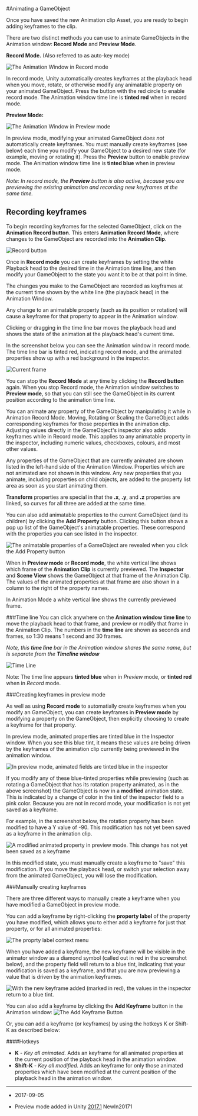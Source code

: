 #Animating a GameObject

Once you have saved the new Animation clip Asset, you are ready to begin adding keyframes to the clip.

There are two distinct methods you can use to animate GameObjects in the Animation window: **Record Mode** and **Preview Mode**.

**Record Mode.** (Also referred to as auto-key mode)

![The Animation Window in Record mode](../uploads/Main/AnimationEditorControlsRecordMode.png)

In record mode, Unity automatically creates keyframes at the playback head when you move, rotate, or otherwise modify any animatable property on your animated GameObject. Press the button with the red circle to enable record mode. The Animation window time line is **tinted red** when in record mode. 

**Preview Mode:** 

![The Animation Window in Preview mode](../uploads/Main/AnimationEditorControlsPreviewMode.png)

In preview mode, modifying your animated GameObject *does not* automatically create keyframes. You must manually create keyframes (see below) each time you modify your GameObject to a desired new state (for example, moving or rotating it). Press the **Preview** button to enable preview mode. The Animation window time line is **tinted blue** when in preview mode. 

*Note: In record mode, the **Preview** button is also active, because you are previewing the existing animation and recording new keyframes at the same time.*


## Recording keyframes

To begin recording keyframes for the selected GameObject, click on the __Animation Record button__. This enters __Animation Record Mode__, where changes to the GameObject are recorded into the __Animation Clip__.


![Record button](../uploads/Main/AnimationEditorAnimationModeButton.png) 

Once in __Record mode__ you can create keyframes by setting the white Playback head to the desired time in the Animation time line, and then modify your GameObject to the state you want it to be at that point in time.

The changes you make to the GameObject are recorded as keyframes at the current time shown by the white line (the playback head) in the Animation Window.

Any change to an animatable property (such as its position or rotation) will cause a keyframe for that property to appear in the Animation window.

Clicking or dragging in the time line bar moves the playback head and shows the state of the animation at the playback head's current time.

In the screenshot below you can see the Animation window in record mode. The time line bar is tinted red, indicating record mode, and the animated properties show up with a red background in the inspector.

![Current frame](../uploads/Main/AnimationEditorPreviewFrame.jpg) 

You can stop the __Record Mode__ at any time by clicking the __Record button__ again. When you stop Record mode, the Animation window switches to __Preview mode__, so that you can still see the GameObject in its current position according to the animation time line. 

You can animate any property of the GameObject by manipulating it  while in Animation Record Mode. Moving, Rotating or Scaling the GameObject adds corresponding keyframes for those properties in the animation clip. Adjusting values directly in the GameObject's inspector also adds keyframes while in Record mode. This applies to any animatable property in the inspector, including numeric values, checkboxes, colours, and most other values.

Any properties of the GameObject that are currently animated are shown listed in the left-hand side of the Animation Window. Properties which are not animated are not shown in this window. Any new properties that you animate, including properties on child objects, are added to the property list area as soon as you start animating them.

__Transform__ properties are special in that the __.x__, __.y__, and __.z__ properties are linked, so curves for all three are added at the same time.

You can also add animatable properties to the current GameObject (and its children) by clicking the __Add Property__ button. Clicking this button shows a pop up list of the GameObject's animatable properties. These correspond with the properties you can see listed in the inspector.

![The animatable properties of a GameObject are revealed when you click the __Add Property__ button](../uploads/Main/AnimationEditorMatchesInspector.png) 

When in __Preview mode__ or __Record mode__, the white vertical line shows which frame of the __Animation Clip__ is currently previewed. The __Inspector__ and __Scene View__ shows the GameObject at that frame of the Animation Clip. The values of the animated properties at that frame are also shown in a column to the right of the property names.

In Animation Mode a white vertical line shows the currently previewed frame.


###Time line
You can click anywhere on the __Animation window time line__ to move the playback head to that frame, and preview or modify that frame in the Animation Clip. The numbers in the __time line__ are shown as seconds and frames, so 1:30 means 1 second and 30 frames.

*Note, this __time line__ bar in the Animation window shares the same name, but is separate from the **Timeline window***

![Time Line](../uploads/Main/AnimationEditorTimeLine.png) 

Note: The time line appears **tinted blue** when in _Preview_ mode, or **tinted red** when in _Record_ mode.


###Creating keyframes in preview mode

As well as using __Record mode__ to automatially create keyframes when you modify an GameObject, you can create keyframes in __Preview mode__ by modifying a property on the GameObject, then explicitly choosing to create a keyframe for that property.

In preview mode, animated properties are tinted blue in the Inspector window. When you see this blue tint, it means these values are being driven by the keyframes of the animation clip currently being previewed in the animation window.

![In preview mode, animated fields are tinted blue in the inspector](../uploads/Main/AnimationEditorPreviewModifiedInspectorFields.png)

If you modify any of these blue-tinted properties while previewing (such as rotating a GameObject that has its rotation property animated, as in the above screenshot) the GameObject is now in a **modified** animation state. This is indicated by a change of color in the tint of the inspector field to a pink color. Because you are not in record mode, your modification is not yet saved as a keyframe.

For example, in the screenshot below, the rotation property has been modified to have a Y value of -90. This modification has not yet been saved as a keyframe in the animation clip.

![A modified animated property in preview mode. This change has not yet been saved as a keyframe](../uploads/Main/AnimationEditorPreviewModifiedValue.png)

In this modified state, you must manually create a keyframe to "save" this modification. If you move the playback head, or switch your selection away from the animated GameObject, you will lose the modification.

###Manually creating keyframes

There are three different ways to manually create a keyframe when you have modified a GameObject in preview mode.

You can add a keyframe by right-clicking the __property label__ of the property you have modified, which allows you to either add a keyframe for just that property, or for all animated properties:

![The proprty label context menu](../uploads/Main/AnimationEditorPropertyContextMenuAddKey.png)

When you have added a keyframe, the new keyframe will be visible in the animator window as a diamond symbol (called out in red in the screenshot below), and the property field will return to a blue tint, indicating that your modification is saved as a keyframe, and that you are now previewing a value that is driven by the animation keyframes.

![With the new keyframe added (marked in red), the values in the inspector return to a blue tint.](../uploads/Main/AnimationEditorPreviewKeyAdded.png)

You can also add a keyframe by clicking the __Add Keyframe__ button in the Animation window:
![The Add Keyframe Button](../uploads/Main/AnimationEditorAddKeyframeButton.png)

Or, you can add a keyframe (or keyframes) by using the hotkeys K or Shift-K as described below:

####Hotkeys

* **K** - *Key all animated.* Adds an keyframe for all animated properties at the current position of the playback head in the animation window.
* **Shift-K** - *Key all modified.* Adds an keyframe for only those animated properties which have been modified at the current position of the playback head in the animation window.

---
* <span class="page-edit">2017-09-05 <!-- include IncludeTextAmendPageSomeEdit --></span>

* <span class="page-history">Preview mode added in Unity [2017.1](https://docs.unity3d.com/2017.1/Documentation/Manual/30_search.html?q=newin20171) <span class="search-words">NewIn20171</span></span>

